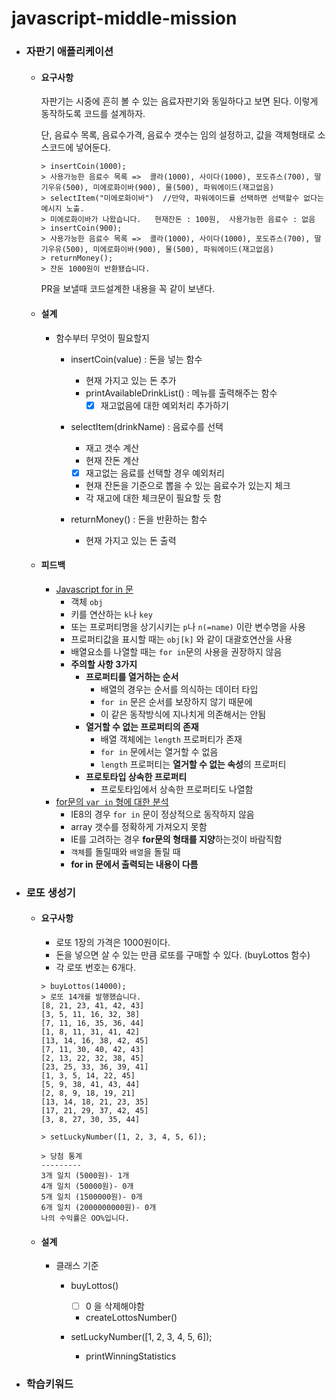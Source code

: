 # javascript-middle-mission
- ### 자판기 애플리케이션

  - #### 요구사항

    자판기는 시중에 흔히 볼 수 있는 음료자판기와 동일하다고 보면 된다. 이렇게 동작하도록 코드를 설계하자.

    단, 음료수 목록, 음료수가격, 음료수 갯수는 임의 설정하고, 값을 객체형태로 소스코드에 넣어둔다.

    ```
    > insertCoin(1000);
    > 사용가능한 음료수 목록 =>  콜라(1000), 사이다(1000), 포도쥬스(700), 딸기우유(500), 미에로화이바(900), 물(500), 파워에이드(재고없음)
    > selectItem("미에로화이바")  //만약, 파워에이드를 선택하면 선택할수 없다는 메시지 노출. 
    > 미에로화이바가 나왔습니다.   현재잔돈 : 100원,  사용가능한 음료수 : 없음
    > insertCoin(900);
    > 사용가능한 음료수 목록 =>  콜라(1000), 사이다(1000), 포도쥬스(700), 딸기우유(500), 미에로화이바(900), 물(500), 파워에이드(재고없음)
    > returnMoney();
    > 잔돈 1000원이 반환됐습니다.
    ```

    PR을 보낼때 코드설계한 내용을 꼭 같이 보낸다.

  - #### 설계

    - 함수부터 무엇이 필요할지

      - insertCoin(value) : 돈을 넣는 함수

        - 현재 가지고 있는 돈 추가
        - printAvailableDrinkList() : 메뉴를 출력해주는 함수
          - [x] 재고없음에 대한 예외처리 추가하기

      - selectItem(drinkName) : 음료수를 선택

        - 재고 갯수 계산
        - 현재 잔돈 계산

        - [x] 재고없는 음료를 선택할 경우 예외처리

        - 현재 잔돈을 기준으로 뽑을 수 있는 음료수가 있는지 체크
        - 각 재고에 대한 체크문이 필요할 듯 함

      - returnMoney() : 돈을 반환하는 함수

        - 현재 가지고 있는 돈 출력

  - #### 피드백

    - [Javascript for in 문](http://webclub.tistory.com/243)
      - 객체 `obj`
      - 키를 연산하는 `k`나 `key`
      - 또는 프로퍼티명을 상기시키는 `p`나 `n(=name)` 이란 변수명을 사용
      - 프로퍼티값을 표시할 때는 `obj[k]` 와 같이 대괄호연산을 사용
      - 배열요소를 나열할 때는 `for in`문의 사용을 권장하지 않음
      - **주의할 사항 3가지**
        - **프로퍼티를 열거하는 순서**
          - 배열의 경우는 순서를 의식하는 데이터 타입
          - `for in` 문은 순서를 보장하지 않기 때문에
          - 이 같은 동작방식에 지나치게 의존해서는 안됨
        - **열거할 수 없는 프로퍼티의 존재**
          - 배열 객체에는 `length` 프로퍼티가 존재
          - `for in` 문에서는 열거할 수 없음
          - `length` 프로퍼티는 **열거할 수 없는 속성**의 프로퍼티
        - **프로토타입 상속한 프로퍼티**
          - 프로토타입에서 상속한 프로퍼티도 나열함
    - [for문의 `var in` 형에 대한 분석](http://programmingsummaries.tistory.com/187)
      - IE8의 경우 `for in` 문이 정상적으로 동작하지 않음
      - array 갯수를 정확하게 가져오지 못함
      - IE를 고려하는 경우 **for문의 형태를 지양**하는것이 바람직함
      - `객체`를 돌릴때와 `배열`을 돌릴 때
      - **for in 문에서 출력되는 내용이 다름**

- ### 로또 생성기

  - #### 요구사항

    - 로또 1장의 가격은 1000원이다.
    - 돈을 넣으면 살 수 있는 만큼 로또를 구매할 수 있다. (buyLottos 함수)
    - 각 로또 번호는 6개다.

    ```
    > buyLottos(14000); 
    > 로또 14개를 발행했습니다.
    [8, 21, 23, 41, 42, 43]
    [3, 5, 11, 16, 32, 38]
    [7, 11, 16, 35, 36, 44]
    [1, 8, 11, 31, 41, 42]
    [13, 14, 16, 38, 42, 45]
    [7, 11, 30, 40, 42, 43]
    [2, 13, 22, 32, 38, 45]
    [23, 25, 33, 36, 39, 41]
    [1, 3, 5, 14, 22, 45]
    [5, 9, 38, 41, 43, 44]
    [2, 8, 9, 18, 19, 21]
    [13, 14, 18, 21, 23, 35]
    [17, 21, 29, 37, 42, 45]
    [3, 8, 27, 30, 35, 44]

    > setLuckyNumber([1, 2, 3, 4, 5, 6]);

    > 당첨 통계
    ---------
    3개 일치 (5000원)- 1개
    4개 일치 (50000원)- 0개
    5개 일치 (1500000원)- 0개
    6개 일치 (2000000000원)- 0개
    나의 수익률은 OO%입니다.
    ```

  - #### 설계

    - 클래스 기준

      - buyLottos()

        - [ ] 0 을 삭제해야함

        - createLottosNumber()

      - setLuckyNumber([1, 2, 3, 4, 5, 6]);

        - printWinningStatistics

- ### 학습키워드